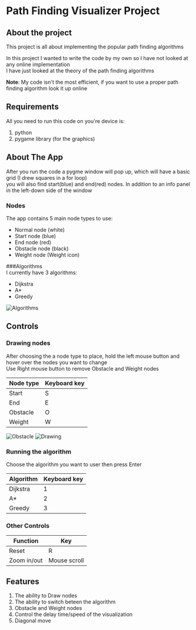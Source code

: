 Path Finding Visualizer Project
====================
About the project
-----------------
This project is all about implementing the popular path finding algorithms

In this project I wanted to write the code by my own so I have not looked at any online implementation  
I have just looked at the theory of the path finding algorithms

**Note**: My code isn't the most efficient, if you want to use a proper path finding algorithm look it up online

Requirements
------------
All you need to run this code on you're device is:
1. python
2. pygame library (for the graphics)

About The App
-------------
After you run the code a pygme window will pop up, which will have a basic grid (I drew squares in a for loop)  
you will also find start(blue) and end(red) nodes. In addition to an info panel in the left-down side of the window

### Nodes  
The app contains 5 main node types to use:
* Normal node   (white)
* Start node    (blue)
* End node      (red)
* Obstacle node (black)
* Weight node   (Weight icon)

###Algorithms  
I currently have 3 algorithms:
* Dijkstra
* A*
* Greedy

![Algorithms](https://user-images.githubusercontent.com/60931606/85296377-f7e9f880-b4a9-11ea-9d40-f13fa6a0744c.gif)


Controls
--------
### Drawing nodes  
After choosing the a node type to place, hold the left mouse button and hover over the nodes you want to change  
Use Right mouse button to remove Obstacle and Weight nodes

|Node type|Keyboard key|
|---------|------------|
|  Start  |     S      |
|   End   |     E      |
|Obstacle |     O      |
| Weight  |     W      |

![Obstacle](https://user-images.githubusercontent.com/60931606/85296162-a2155080-b4a9-11ea-995f-2a32abc0a84e.gif)
![Drawing](https://user-images.githubusercontent.com/60931606/85296277-d0932b80-b4a9-11ea-9281-da5740aa237f.gif)


### Running the algorithm  
Choose the algorithm you want to user then press Enter

|Algorithm|Keyboard key|
|---------|------------|
|Dijkstra |     1      |
|   A*    |     2      |
| Greedy  |     3      |

### Other Controls
|  Function  |    Key     |
|------------|------------|
| Reset      |     R      |
|Zoom in/out |Mouse scroll|

Features
--------
1. The ability to Draw nodes
2. The ability to switch beteen the algorithm
3. Obstacle and Weight nodes
4. Control the delay time/speed of the visualization
5. Diagonal move